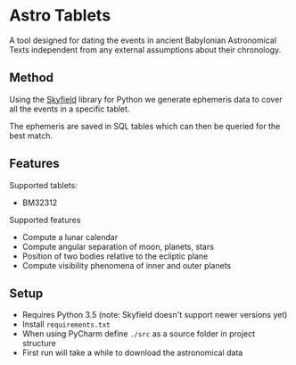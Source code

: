 # Astro Tablets

A tool designed for dating the events in ancient Babylonian Astronomical Texts
independent from any external assumptions about their chronology. 

## Method

Using the [Skyfield](https://rhodesmill.org/skyfield/) library for Python we 
generate ephemeris data to cover all the events in a specific tablet. 

The ephemeris are saved in SQL tables which can then be queried for the best match.

## Features

Supported tablets:
- BM32312

Supported features
- Compute a lunar calendar
- Compute angular separation of moon, planets, stars
- Position of two bodies relative to the ecliptic plane
- Compute visibility phenomena of inner and outer planets

## Setup

- Requires Python 3.5 (note: Skyfield doesn't support newer versions yet)
- Install `requirements.txt`
- When using PyCharm define `./src` as a source folder in project structure
- First run will take a while to download the astronomical data

